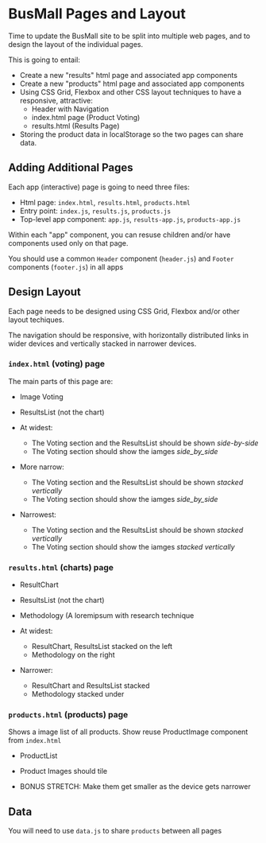 # BusMall Pages and Layout

Time to update the BusMall site to be split into multiple web pages, and to design the layout of the individual pages. 

This is going to entail:

* Create a new "results" html page and associated app components
* Create a new "products" html page and associated app components
* Using CSS Grid, Flexbox and other CSS layout techniques to have a responsive, attractive:
    * Header with Navigation
    * index.html page (Product Voting)
    * results.html (Results Page)
* Storing the product data in localStorage so the two pages can share data.

## Adding Additional Pages

Each app (interactive) page is going to need three files:

* Html page: `index.html`, `results.html`, `products.html`
* Entry point: `index.js`, `results.js`, `products.js`
* Top-level app component: `app.js`, `results-app.js`, `products-app.js`

Within each "app" component, you can resuse children and/or have components used only on that page.

You should use a common `Header` component (`header.js`) and `Footer` components (`footer.js`) in all apps

## Design Layout

Each page needs to be designed using CSS Grid, Flexbox and/or other layout techiques.

The navigation should be responsive, with horizontally distributed links in wider devices
and vertically stacked in narrower devices.

### `index.html` (voting) page

The main parts of this page are:

* Image Voting
* ResultsList (not the chart)

* At widest:
  * The Voting section and the ResultsList should be shown _side-by-side_
  * The Voting section should show the iamges _side_by_side_
* More narrow:
  * The Voting section and the ResultsList should be shown _stacked vertically_
  * The Voting section should show the iamges _side_by_side_
* Narrowest:
  * The Voting section and the ResultsList should be shown _stacked vertically_
  * The Voting section should show the iamges _stacked vertically_
  
### `results.html` (charts) page

* ResultChart
* ResultsList (not the chart)
* Methodology (A loremipsum with research technique

* At widest:
  * ResultChart, ResultsList stacked on the left
  * Methodology on the right
* Narrower:
  * ResultChart and ResultsList stacked
  * Methodology stacked under
  
### `products.html` (products) page

Shows a image list of all products. Show reuse ProductImage component from `index.html`

* ProductList

* Product Images should tile
* BONUS STRETCH: Make them get smaller as the device gets narrower

## Data

You will need to use `data.js` to share `products` between all pages
